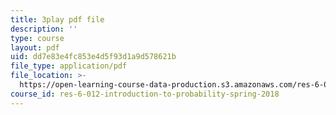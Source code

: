 ```yaml
---
title: 3play pdf file
description: ''
type: course
layout: pdf
uid: dd7e83e4fc853e4d5f93d1a9d578621b
file_type: application/pdf
file_location: >-
  https://open-learning-course-data-production.s3.amazonaws.com/res-6-012-introduction-to-probability-spring-2018/dd7e83e4fc853e4d5f93d1a9d578621b_l6YYHaV1aGc.pdf
course_id: res-6-012-introduction-to-probability-spring-2018
---
```

